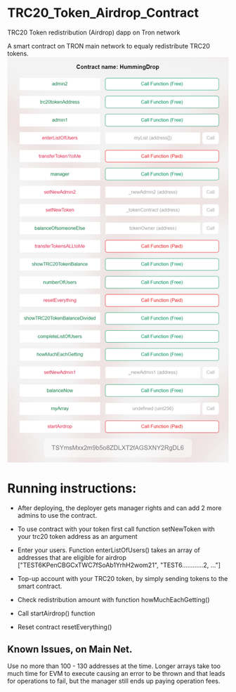 # TRC20_Token_Airdrop_Contract
TRC20 Token redistribution (Airdrop)  dapp on Tron network

A smart contract on TRON main network to equaly redistribute TRC20 tokens. 
![Preview](screenshot.png)




# Running instructions:

* After deploying, the deployer gets manager rights and can add 2 more admins to use the contract.

* To use contract with your token first call function setNewToken with your trc20 token address as an argument

* Enter your users. Function enterListOfUsers() takes an array of addresses that are eligible for airdrop ["TEST6KPenCBGCxTWC7fSoAb1YrhH2wom21", "TEST6............2, ..."]

* Top-up account with your TRC20 token, by simply sending tokens to the smart contract.

* Check redistribution amount with function howMuchEachGetting()

* Call startAirdrop() function 

* Reset contract resetEverything()

## Known Issues, on Main Net. 

Use no more than 100 - 130 addresses at the time. Longer arrays take too much time for EVM to execute causing an error to be thrown and that leads for operations to fail, but the manager still ends up paying operation fees. 


